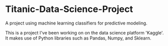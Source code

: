 # Titanic-Data-Science-Project
A project using machine learning classifiers for predictive modeling.

This is a project I've been working on on the data science platform 
'Kaggle'. It makes use of Python libraries such as Pandas, Numpy, and
Sklearn.